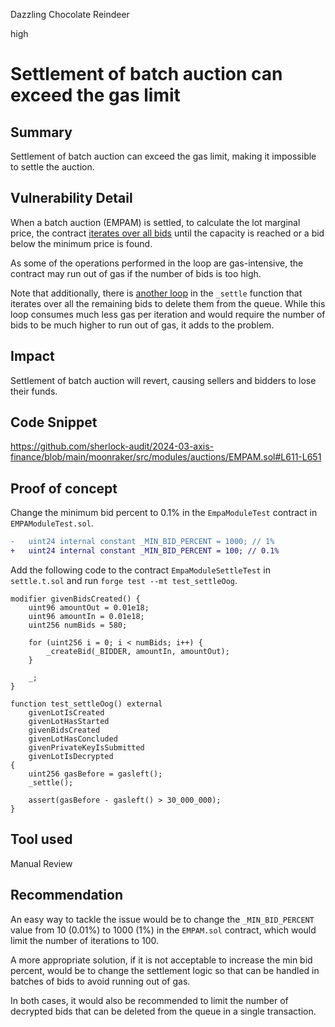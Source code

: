 Dazzling Chocolate Reindeer

high

# Settlement of batch auction can exceed the gas limit

## Summary

Settlement of batch auction can exceed the gas limit, making it impossible to settle the auction.

## Vulnerability Detail

When a batch auction (EMPAM) is settled, to calculate the lot marginal price, the contract [iterates over all bids](https://github.com/sherlock-audit/2024-03-axis-finance/blob/main/moonraker/src/modules/auctions/EMPAM.sol#L611-L651) until the capacity is reached or a bid below the minimum price is found. 

As some of the operations performed in the loop are gas-intensive, the contract may run out of gas if the number of bids is too high.

Note that additionally, there is [another loop](https://github.com/sherlock-audit/2024-03-axis-finance/blob/main/moonraker/src/modules/auctions/EMPAM.sol#L772-L781) in the `_settle` function that iterates over all the remaining bids to delete them from the queue. While this loop consumes much less gas per iteration and would require the number of bids to be much higher to run out of gas, it adds to the problem.

## Impact

Settlement of batch auction will revert, causing sellers and bidders to lose their funds.

## Code Snippet

https://github.com/sherlock-audit/2024-03-axis-finance/blob/main/moonraker/src/modules/auctions/EMPAM.sol#L611-L651

## Proof of concept

Change the minimum bid percent to 0.1% in the `EmpaModuleTest` contract in `EMPAModuleTest.sol`.

```diff
-   uint24 internal constant _MIN_BID_PERCENT = 1000; // 1%
+   uint24 internal constant _MIN_BID_PERCENT = 100; // 0.1%
```

Add the following code to the contract `EmpaModuleSettleTest` in `settle.t.sol` and run `forge test --mt test_settleOog`.

```solidity
modifier givenBidsCreated() {
    uint96 amountOut = 0.01e18;
    uint96 amountIn = 0.01e18;
    uint256 numBids = 580;

    for (uint256 i = 0; i < numBids; i++) {
        _createBid(_BIDDER, amountIn, amountOut);
    }
    
    _;
}

function test_settleOog() external
    givenLotIsCreated
    givenLotHasStarted
    givenBidsCreated
    givenLotHasConcluded
    givenPrivateKeyIsSubmitted
    givenLotIsDecrypted
{        
    uint256 gasBefore = gasleft();
    _settle();

    assert(gasBefore - gasleft() > 30_000_000);
}
```

## Tool used

Manual Review

## Recommendation

An easy way to tackle the issue would be to change the `_MIN_BID_PERCENT` value from 10 (0.01%) to 1000 (1%) in the `EMPAM.sol` contract, which would limit the number of iterations to 100.

A more appropriate solution, if it is not acceptable to increase the min bid percent, would be to change the settlement logic so that can be handled in batches of bids to avoid running out of gas.

In both cases, it would also be recommended to limit the number of decrypted bids that can be deleted from the queue in a single transaction.